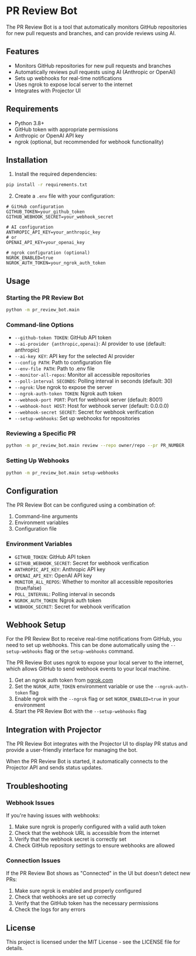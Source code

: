 # PR Review Bot

The PR Review Bot is a tool that automatically monitors GitHub repositories for new pull requests and branches, and can provide reviews using AI.

## Features

- Monitors GitHub repositories for new pull requests and branches
- Automatically reviews pull requests using AI (Anthropic or OpenAI)
- Sets up webhooks for real-time notifications
- Uses ngrok to expose local server to the internet
- Integrates with Projector UI

## Requirements

- Python 3.8+
- GitHub token with appropriate permissions
- Anthropic or OpenAI API key
- ngrok (optional, but recommended for webhook functionality)

## Installation

1. Install the required dependencies:

```bash
pip install -r requirements.txt
```

2. Create a `.env` file with your configuration:

```
# GitHub configuration
GITHUB_TOKEN=your_github_token
GITHUB_WEBHOOK_SECRET=your_webhook_secret

# AI configuration
ANTHROPIC_API_KEY=your_anthropic_key
# or
OPENAI_API_KEY=your_openai_key

# ngrok configuration (optional)
NGROK_ENABLED=true
NGROK_AUTH_TOKEN=your_ngrok_auth_token
```

## Usage

### Starting the PR Review Bot

```bash
python -m pr_review_bot.main
```

### Command-line Options

- `--github-token TOKEN`: GitHub API token
- `--ai-provider {anthropic,openai}`: AI provider to use (default: anthropic)
- `--ai-key KEY`: API key for the selected AI provider
- `--config PATH`: Path to configuration file
- `--env-file PATH`: Path to .env file
- `--monitor-all-repos`: Monitor all accessible repositories
- `--poll-interval SECONDS`: Polling interval in seconds (default: 30)
- `--ngrok`: Use ngrok to expose the server
- `--ngrok-auth-token TOKEN`: Ngrok auth token
- `--webhook-port PORT`: Port for webhook server (default: 8001)
- `--webhook-host HOST`: Host for webhook server (default: 0.0.0.0)
- `--webhook-secret SECRET`: Secret for webhook verification
- `--setup-webhooks`: Set up webhooks for repositories

### Reviewing a Specific PR

```bash
python -m pr_review_bot.main review --repo owner/repo --pr PR_NUMBER
```

### Setting Up Webhooks

```bash
python -m pr_review_bot.main setup-webhooks
```

## Configuration

The PR Review Bot can be configured using a combination of:

1. Command-line arguments
2. Environment variables
3. Configuration file

### Environment Variables

- `GITHUB_TOKEN`: GitHub API token
- `GITHUB_WEBHOOK_SECRET`: Secret for webhook verification
- `ANTHROPIC_API_KEY`: Anthropic API key
- `OPENAI_API_KEY`: OpenAI API key
- `MONITOR_ALL_REPOS`: Whether to monitor all accessible repositories (true/false)
- `POLL_INTERVAL`: Polling interval in seconds
- `NGROK_AUTH_TOKEN`: Ngrok auth token
- `WEBHOOK_SECRET`: Secret for webhook verification

## Webhook Setup

For the PR Review Bot to receive real-time notifications from GitHub, you need to set up webhooks. This can be done automatically using the `--setup-webhooks` flag or the `setup-webhooks` command.

The PR Review Bot uses ngrok to expose your local server to the internet, which allows GitHub to send webhook events to your local machine.

1. Get an ngrok auth token from [ngrok.com](https://ngrok.com)
2. Set the `NGROK_AUTH_TOKEN` environment variable or use the `--ngrok-auth-token` flag
3. Enable ngrok with the `--ngrok` flag or set `NGROK_ENABLED=true` in your environment
4. Start the PR Review Bot with the `--setup-webhooks` flag

## Integration with Projector

The PR Review Bot integrates with the Projector UI to display PR status and provide a user-friendly interface for managing the bot.

When the PR Review Bot is started, it automatically connects to the Projector API and sends status updates.

## Troubleshooting

### Webhook Issues

If you're having issues with webhooks:

1. Make sure ngrok is properly configured with a valid auth token
2. Check that the webhook URL is accessible from the internet
3. Verify that the webhook secret is correctly set
4. Check GitHub repository settings to ensure webhooks are allowed

### Connection Issues

If the PR Review Bot shows as "Connected" in the UI but doesn't detect new PRs:

1. Make sure ngrok is enabled and properly configured
2. Check that webhooks are set up correctly
3. Verify that the GitHub token has the necessary permissions
4. Check the logs for any errors

## License

This project is licensed under the MIT License - see the LICENSE file for details.

